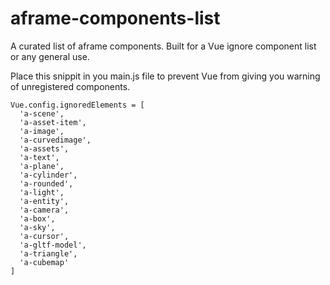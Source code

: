 # aframe-components-list
A curated list of aframe components. Built for a Vue ignore component list or any general use.

Place this snippit in you main.js file to prevent Vue from giving you warning of unregistered components.
```
Vue.config.ignoredElements = [
  'a-scene',
  'a-asset-item',
  'a-image',
  'a-curvedimage',
  'a-assets',
  'a-text',
  'a-plane',
  'a-cylinder',
  'a-rounded',
  'a-light',
  'a-entity',
  'a-camera',
  'a-box',
  'a-sky',
  'a-cursor',
  'a-gltf-model',
  'a-triangle',
  'a-cubemap'
]
```
